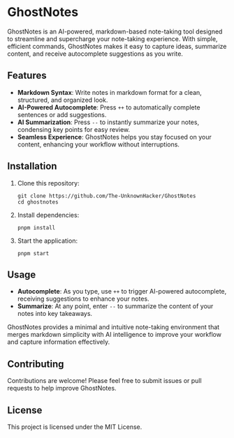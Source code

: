 # GhostNotes

GhostNotes is an AI-powered, markdown-based note-taking tool designed to streamline and supercharge your note-taking experience. With simple, efficient commands, GhostNotes makes it easy to capture ideas, summarize content, and receive autocomplete suggestions as you write.

## Features

- **Markdown Syntax**: Write notes in markdown format for a clean, structured, and organized look.
- **AI-Powered Autocomplete**: Press `++` to automatically complete sentences or add suggestions.
- **AI Summarization**: Press `--` to instantly summarize your notes, condensing key points for easy review.
- **Seamless Experience**: GhostNotes helps you stay focused on your content, enhancing your workflow without interruptions.

## Installation

1. Clone this repository:
   ```
   git clone https://github.com/The-UnknownHacker/GhostNotes
   cd ghostnotes
   ```
2. Install dependencies:
   ```
   pnpm install
   ```
3. Start the application:
   ```
   pnpm start
   ```

## Usage

- **Autocomplete**: As you type, use `++` to trigger AI-powered autocomplete, receiving suggestions to enhance your notes.
- **Summarize**: At any point, enter `--` to summarize the content of your notes into key takeaways.

GhostNotes provides a minimal and intuitive note-taking environment that merges markdown simplicity with AI intelligence to improve your workflow and capture information effectively.

## Contributing

Contributions are welcome! Please feel free to submit issues or pull requests to help improve GhostNotes.

## License

This project is licensed under the MIT License.
